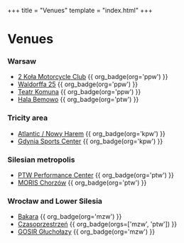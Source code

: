 +++
title = "Venues"
template = "index.html"
+++

# Venues

### Warsaw

* [2 Koła Motorcycle Club](@/v/2kola.md) {{ org_badge(org='ppw') }}
* [Waldorffa 25](@/v/waldorffa25.md) {{ org_badge(org='ppw') }}
* [Teatr Komuna](@/v/teatr-komuna.md) {{ org_badge(org='ppw') }}
* [Hala Bemowo](@/v/hala-bemowo.md) {{ org_badge(org='ptw') }}

### Tricity area

* [Atlantic / Nowy Harem](@/v/atlantic-nh-gdynia.md) {{ org_badge(org='kpw') }}
* [Gdynia Sports Center](@/v/gdynia-sports-center.md) {{ org_badge(org='kpw') }}

### Silesian metropolis

* [PTW Performance Center](@/v/ptw-targowa.md) {{ org_badge(org='ptw') }}
* [MORIS Chorzów](@/v/moris-chorzow.md) {{ org_badge(org='ptw') }}

### Wrocław and Lower Silesia

* [Bakara](@/v/bakara.md) {{ org_badge(org='mzw') }}
* [Czasoprzestrzeń](@/v/czasoprzestrzen.md) {{ org_badge(orgs=['mzw', 'ptw']) }}
* [GOSIR Głuchołazy](@/v/gosir-glucholazy.md) {{ org_badge(org='mzw') }}
